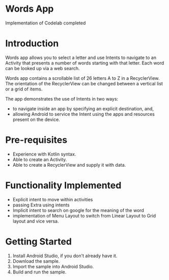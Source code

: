 # Words App

Implementation of Codelab completed

# Introduction
Words app allows you to select a letter and use Intents to navigate to an Activity that
presents a number of words starting with that letter. Each word can be looked up via a web search.

Words app contains a scrollable list of 26 letters A to Z in a RecyclerView. The orientation
of the RecyclerView can be changed between a vertical list or a grid of items.

The app demonstrates the use of Intents in two ways:
* to navigate inside an app by specifying an explicit destination, and,
* allowing Android to service the Intent using the apps and resources present on the device.

# Pre-requisites
* Experience with Kotlin syntax.
* Able to create an Activity.
* Able to create a RecyclerView and supply it with data.

# Functionality Implemented
* Explicit intent to move within activities
* passing Extra using intents
* Implicit intent to search on google for the meaning of the word
* implementation of Menu Layout to switch from Linear Layout to Grid layout and vice versa.

# Getting Started
1. Install Android Studio, if you don't already have it.
2. Download the sample.
3. Import the sample into Android Studio.
4. Build and run the sample.
